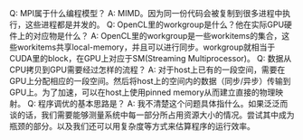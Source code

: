 Q: MPI属于什么编程模型？
A: MIMD。因为同一份代码会被复制到很多进程中执行，这些进程都是并发的。
Q: OpenCL里的workgroup是什么？他在实际GPU硬件上的对应物是什么？
A: OpenCL里的workgroup是一些workitems的集合，这些workitems共享local-memory，并且可以进行同步。workgroup就相当于CUDA里的block，在GPU上对应于SM(Streaming Multiprocessor)。
Q: 数据从CPU拷贝到GPU需要经过怎样的流程？
A: 对于host上已有的一段空间，需要在GPU上分配相应的一段空间。然后将host上的空间内的数据（同步/异步）传输到GPU上。为了加速，可以在host上使用pinned memory从而建立直接的物理映射。
Q: 程序调优的基本思路是？
A: 我不清楚这个问题具体指什么。如果泛泛而谈的话，我们需要能够测量系统中每一部分所占用资源大小的情况。尝试其中成为瓶颈的部分。以及我们还可以用复杂度等方式来估算程序的运行效率。

